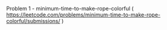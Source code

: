 Problem 1 - minimum-time-to-make-rope-colorful ( https://leetcode.com/problems/minimum-time-to-make-rope-colorful/submissions/ )